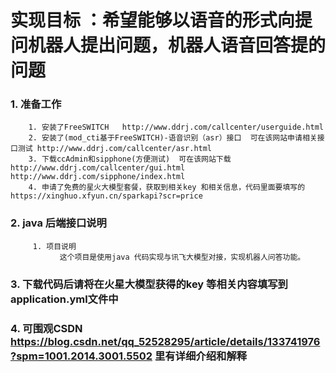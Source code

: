 实现目标 ：希望能够以语音的形式向提问机器人提出问题，机器人语音回答提的问题
===

### 1. 准备工作

        1. 安装了FreeSWITCH   http://www.ddrj.com/callcenter/userguide.html
        2. 安装了(mod_cti基于FreeSWITCH)-语音识别（asr）接口  可在该网站申请相关接口测试 http://www.ddrj.com/callcenter/asr.html
        3. 下载ccAdmin和sipphone(方便测试)  可在该网站下载 http://www.ddrj.com/callcenter/gui.html  http://www.ddrj.com/sipphone/index.html
        4. 申请了免费的星火大模型套餐，获取到相关key 和相关信息，代码里面要填写的  https://xinghuo.xfyun.cn/sparkapi?scr=price
### 2. java 后端接口说明

         1. 项目说明
               这个项目是使用java 代码实现与讯飞大模型对接，实现机器人问答功能。
### 3. 下载代码后请将在火星大模型获得的key 等相关内容填写到 application.yml文件中
### 4. 可围观CSDN https://blog.csdn.net/qq_52528295/article/details/133741976?spm=1001.2014.3001.5502  里有详细介绍和解释
